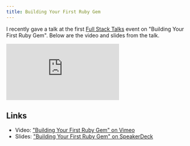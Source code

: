 ```yaml
---
title: Building Your First Ruby Gem
---
```


I recently gave a talk at the first [Full Stack
Talks](http://www.meetup.com/Full-Stack-North-County/events/105763072/) event on
"Building Your First Ruby Gem". Below are the video and slides from the talk.

<p class='embed-container'><iframe src='https://player.vimeo.com/video/60885543' frameborder='0' webkitAllowFullScreen mozallowfullscreen allowFullScreen></iframe></p>
<p><script async class="speakerdeck-embed" data-id="7fd10b5063f101301b1e12313b100525" data-ratio="1.2896725440806" src="//speakerdeck.com/assets/embed.js"></script></p>

## Links
- Video: ["Building Your First Ruby Gem" on Vimeo](https://vimeo.com/60885543)  
- Slides: ["Building Your First Ruby Gem" on SpeakerDeck](https://speakerdeck.com/kevinthompson/building-your-first-ruby-gem)

